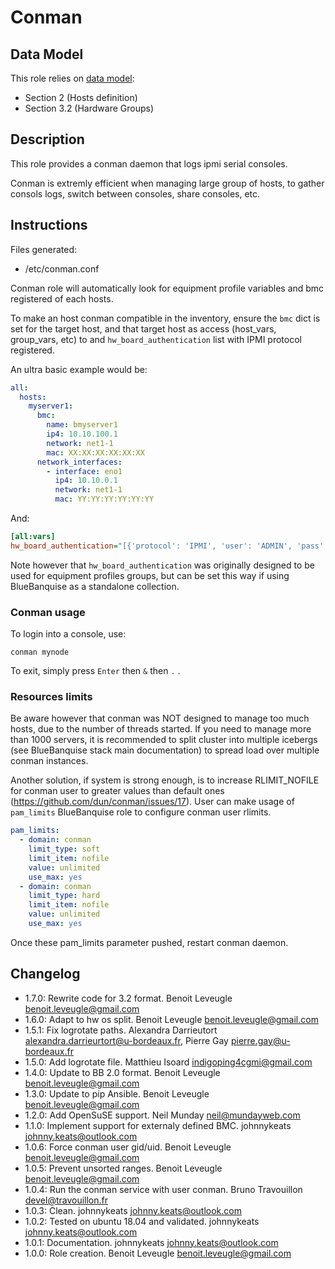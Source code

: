 # Conman

## Data Model

This role relies on [data model](https://github.com/bluebanquise/bluebanquise/blob/master/resources/data_model.md):
* Section 2 (Hosts definition)
* Section 3.2 (Hardware Groups)

## Description

This role provides a conman daemon that logs ipmi serial consoles.

Conman is extremly efficient when managing large group of hosts, to gather consols logs, switch between consoles, share consoles, etc.

## Instructions

Files generated:

* /etc/conman.conf

Conman role will automatically look for equipment profile variables and bmc registered of each hosts.

To make an host conman compatible in the inventory, ensure the `bmc` dict is set for the target host, and that target host as access (host_vars, group_vars, etc) to and `hw_board_authentication` list with IPMI protocol registered.

An ultra basic example would be:

```yaml
all:
  hosts:
    myserver1:
      bmc:
        name: bmyserver1
        ip4: 10.10.100.1
        network: net1-1
        mac: XX:XX:XX:XX:XX:XX
      network_interfaces:
        - interface: eno1
          ip4: 10.10.0.1
          network: net1-1
          mac: YY:YY:YY:YY:YY:YY
```

And:

```ini
[all:vars]
hw_board_authentication="[{'protocol': 'IPMI', 'user': 'ADMIN', 'pass': 'ADMIN'}]"
```

Note however that `hw_board_authentication` was originally designed to be used for equipment profiles groups, but can be set this way if using BlueBanquise as a standalone collection.

### Conman usage

To login into a console, use:

```
conman mynode
```

To exit, simply press `Enter` then `&` then `.` .

### Resources limits

Be aware however that conman was NOT designed to manage too much hosts, due to the number of threads started. If you need to manage more than 1000 servers, it is recommended to split cluster into multiple icebergs (see BlueBanquise stack main documentation) to spread load over multiple conman instances.

Another solution, if system is strong enough, is to increase RLIMIT_NOFILE for conman user to greater values than default ones (https://github.com/dun/conman/issues/17). User can make usage of `pam_limits` BlueBanquise role to configure conman user rlimits.

```yaml
pam_limits:
  - domain: conman
    limit_type: soft
    limit_item: nofile
    value: unlimited
    use_max: yes
  - domain: conman
    limit_type: hard
    limit_item: nofile
    value: unlimited
    use_max: yes
```

Once these pam_limits parameter pushed, restart conman daemon.

## Changelog

* 1.7.0: Rewrite code for 3.2 format. Benoit Leveugle <benoit.leveugle@gmail.com>
* 1.6.0: Adapt to hw os split. Benoit Leveugle <benoit.leveugle@gmail.com>
* 1.5.1: Fix logrotate paths. Alexandra Darrieutort <alexandra.darrieurtort@u-bordeaux.fr>, Pierre Gay <pierre.gay@u-bordeaux.fr>
* 1.5.0: Add logrotate file. Matthieu Isoard <indigoping4cgmi@gmail.com>
* 1.4.0: Update to BB 2.0 format. Benoit Leveugle <benoit.leveugle@gmail.com>
* 1.3.0: Update to pip Ansible. Benoit Leveugle <benoit.leveugle@gmail.com>
* 1.2.0: Add OpenSuSE support. Neil Munday <neil@mundayweb.com>
* 1.1.0: Implement support for externaly defined BMC. johnnykeats <johnny.keats@outlook.com>
* 1.0.6: Force conman user gid/uid. Benoit Leveugle <benoit.leveugle@gmail.com>
* 1.0.5: Prevent unsorted ranges. Benoit Leveugle <benoit.leveugle@gmail.com>
* 1.0.4: Run the conman service with user conman. Bruno Travouillon <devel@travouillon.fr>
* 1.0.3: Clean. johnnykeats <johnny.keats@outlook.com>
* 1.0.2: Tested on ubuntu 18.04 and validated. johnnykeats <johnny.keats@outlook.com>
* 1.0.1: Documentation. johnnykeats <johnny.keats@outlook.com>
* 1.0.0: Role creation. Benoit Leveugle <benoit.leveugle@gmail.com>
